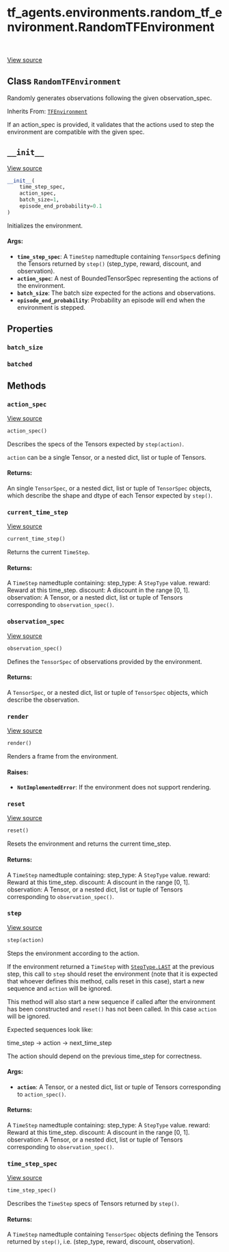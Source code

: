 <div itemscope itemtype="http://developers.google.com/ReferenceObject">
<meta itemprop="name" content="tf_agents.environments.random_tf_environment.RandomTFEnvironment" />
<meta itemprop="path" content="Stable" />
<meta itemprop="property" content="batch_size"/>
<meta itemprop="property" content="batched"/>
<meta itemprop="property" content="__init__"/>
<meta itemprop="property" content="action_spec"/>
<meta itemprop="property" content="current_time_step"/>
<meta itemprop="property" content="observation_spec"/>
<meta itemprop="property" content="render"/>
<meta itemprop="property" content="reset"/>
<meta itemprop="property" content="step"/>
<meta itemprop="property" content="time_step_spec"/>
</div>

# tf_agents.environments.random_tf_environment.RandomTFEnvironment

<table class="tfo-notebook-buttons tfo-api" align="left">
</table>

<a target="_blank" href="https://github.com/tensorflow/agents/tree/master/tf_agents/environments/random_tf_environment.py">View
source</a>

## Class `RandomTFEnvironment`

Randomly generates observations following the given observation_spec.

Inherits From:
[`TFEnvironment`](../../../tf_agents/environments/tf_environment/TFEnvironment.md)

<!-- Placeholder for "Used in" -->

If an action_spec is provided, it validates that the actions used to step the
environment are compatible with the given spec.

<h2 id="__init__"><code>__init__</code></h2>

<a target="_blank" href="https://github.com/tensorflow/agents/tree/master/tf_agents/environments/random_tf_environment.py">View
source</a>

```python
__init__(
    time_step_spec,
    action_spec,
    batch_size=1,
    episode_end_probability=0.1
)
```

Initializes the environment.

#### Args:

*   <b>`time_step_spec`</b>: A `TimeStep` namedtuple containing `TensorSpec`s
    defining the Tensors returned by `step()` (step_type, reward, discount, and
    observation).
*   <b>`action_spec`</b>: A nest of BoundedTensorSpec representing the actions
    of the environment.
*   <b>`batch_size`</b>: The batch size expected for the actions and
    observations.
*   <b>`episode_end_probability`</b>: Probability an episode will end when the
    environment is stepped.

## Properties

<h3 id="batch_size"><code>batch_size</code></h3>

<h3 id="batched"><code>batched</code></h3>

## Methods

<h3 id="action_spec"><code>action_spec</code></h3>

<a target="_blank" href="https://github.com/tensorflow/agents/tree/master/tf_agents/environments/tf_environment.py">View
source</a>

```python
action_spec()
```

Describes the specs of the Tensors expected by `step(action)`.

`action` can be a single Tensor, or a nested dict, list or tuple of Tensors.

#### Returns:

An single `TensorSpec`, or a nested dict, list or tuple of `TensorSpec` objects,
which describe the shape and dtype of each Tensor expected by `step()`.

<h3 id="current_time_step"><code>current_time_step</code></h3>

<a target="_blank" href="https://github.com/tensorflow/agents/tree/master/tf_agents/environments/tf_environment.py">View
source</a>

```python
current_time_step()
```

Returns the current `TimeStep`.

#### Returns:

A `TimeStep` namedtuple containing: step_type: A `StepType` value. reward:
Reward at this time_step. discount: A discount in the range [0, 1]. observation:
A Tensor, or a nested dict, list or tuple of Tensors corresponding to
`observation_spec()`.

<h3 id="observation_spec"><code>observation_spec</code></h3>

<a target="_blank" href="https://github.com/tensorflow/agents/tree/master/tf_agents/environments/tf_environment.py">View
source</a>

```python
observation_spec()
```

Defines the `TensorSpec` of observations provided by the environment.

#### Returns:

A `TensorSpec`, or a nested dict, list or tuple of `TensorSpec` objects, which
describe the observation.

<h3 id="render"><code>render</code></h3>

<a target="_blank" href="https://github.com/tensorflow/agents/tree/master/tf_agents/environments/tf_environment.py">View
source</a>

```python
render()
```

Renders a frame from the environment.

#### Raises:

*   <b>`NotImplementedError`</b>: If the environment does not support rendering.

<h3 id="reset"><code>reset</code></h3>

<a target="_blank" href="https://github.com/tensorflow/agents/tree/master/tf_agents/environments/tf_environment.py">View
source</a>

```python
reset()
```

Resets the environment and returns the current time_step.

#### Returns:

A `TimeStep` namedtuple containing: step_type: A `StepType` value. reward:
Reward at this time_step. discount: A discount in the range [0, 1]. observation:
A Tensor, or a nested dict, list or tuple of Tensors corresponding to
`observation_spec()`.

<h3 id="step"><code>step</code></h3>

<a target="_blank" href="https://github.com/tensorflow/agents/tree/master/tf_agents/environments/tf_environment.py">View
source</a>

```python
step(action)
```

Steps the environment according to the action.

If the environment returned a `TimeStep` with
<a href="../../../tf_agents/trajectories/time_step/StepType.md#LAST"><code>StepType.LAST</code></a>
at the previous step, this call to `step` should reset the environment (note
that it is expected that whoever defines this method, calls reset in this case),
start a new sequence and `action` will be ignored.

This method will also start a new sequence if called after the environment has
been constructed and `reset()` has not been called. In this case `action` will
be ignored.

Expected sequences look like:

time_step -> action -> next_time_step

The action should depend on the previous time_step for correctness.

#### Args:

*   <b>`action`</b>: A Tensor, or a nested dict, list or tuple of Tensors
    corresponding to `action_spec()`.

#### Returns:

A `TimeStep` namedtuple containing: step_type: A `StepType` value. reward:
Reward at this time_step. discount: A discount in the range [0, 1]. observation:
A Tensor, or a nested dict, list or tuple of Tensors corresponding to
`observation_spec()`.

<h3 id="time_step_spec"><code>time_step_spec</code></h3>

<a target="_blank" href="https://github.com/tensorflow/agents/tree/master/tf_agents/environments/tf_environment.py">View
source</a>

```python
time_step_spec()
```

Describes the `TimeStep` specs of Tensors returned by `step()`.

#### Returns:

A `TimeStep` namedtuple containing `TensorSpec` objects defining the Tensors
returned by `step()`, i.e. (step_type, reward, discount, observation).
